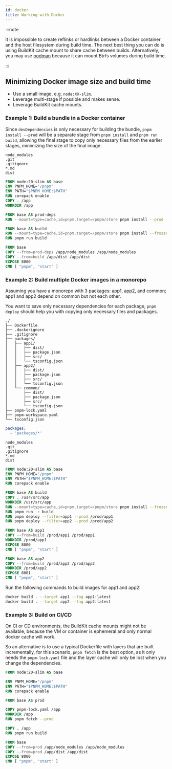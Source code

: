 ```yaml
---
id: docker
title: Working with Docker
---
```


:::note

It is impossible to create reflinks or hardlinks between a Docker container and the host filesystem during build time.
The next best thing you can do is using BuildKit cache mount to share cache between builds. Alternatively, you may use
[podman] because it can mount Btrfs volumes during build time.

:::

[podman]: ./podman.md

## Minimizing Docker image size and build time

* Use a small image, e.g. `node:XX-slim`.
* Leverage multi-stage if possible and makes sense.
* Leverage BuildKit cache mounts.

### Example 1: Build a bundle in a Docker container

Since `devDependencies` is only necessary for building the bundle, `pnpm install --prod` will be a separate stage
from `pnpm install` and `pnpm run build`, allowing the final stage to copy only necessary files from the earlier
stages, minimizing the size of the final image.

```text title=".dockerignore"
node_modules
.git
.gitignore
*.md
dist
```

```dockerfile title="Dockerfile"
FROM node:20-slim AS base
ENV PNPM_HOME="/pnpm"
ENV PATH="$PNPM_HOME:$PATH"
RUN corepack enable
COPY . /app
WORKDIR /app

FROM base AS prod-deps
RUN --mount=type=cache,id=pnpm,target=/pnpm/store pnpm install --prod --frozen-lockfile

FROM base AS build
RUN --mount=type=cache,id=pnpm,target=/pnpm/store pnpm install --frozen-lockfile
RUN pnpm run build

FROM base
COPY --from=prod-deps /app/node_modules /app/node_modules
COPY --from=build /app/dist /app/dist
EXPOSE 8000
CMD [ "pnpm", "start" ]
```

### Example 2: Build multiple Docker images in a monorepo

Assuming you have a monorepo with 3 packages: app1, app2, and common; app1 and app2 depend on common but not each other.

You want to save only necessary dependencies for each package, `pnpm deploy` should help you with copying only necessary files and packages.

```text title="Structure of the monorepo"
./
├── Dockerfile
├── .dockerignore
├── .gitignore
├── packages/
│   ├── app1/
│   │   ├── dist/
│   │   ├── package.json
│   │   ├── src/
│   │   └── tsconfig.json
│   ├── app2/
│   │   ├── dist/
│   │   ├── package.json
│   │   ├── src/
│   │   └── tsconfig.json
│   └── common/
│       ├── dist/
│       ├── package.json
│       ├── src/
│       └── tsconfig.json
├── pnpm-lock.yaml
├── pnpm-workspace.yaml
└── tsconfig.json
```

```yaml title="pnpm-workspace.yaml"
packages:
  - 'packages/*'
```

```text title=".dockerignore"
node_modules
.git
.gitignore
*.md
dist
```

```dockerfile title="Dockerfile"
FROM node:20-slim AS base
ENV PNPM_HOME="/pnpm"
ENV PATH="$PNPM_HOME:$PATH"
RUN corepack enable

FROM base AS build
COPY . /usr/src/app
WORKDIR /usr/src/app
RUN --mount=type=cache,id=pnpm,target=/pnpm/store pnpm install --frozen-lockfile
RUN pnpm run -r build
RUN pnpm deploy --filter=app1 --prod /prod/app1
RUN pnpm deploy --filter=app2 --prod /prod/app2

FROM base AS app1
COPY --from=build /prod/app1 /prod/app1
WORKDIR /prod/app1
EXPOSE 8000
CMD [ "pnpm", "start" ]

FROM base AS app2
COPY --from=build /prod/app2 /prod/app2
WORKDIR /prod/app2
EXPOSE 8001
CMD [ "pnpm", "start" ]
```

Run the following commands to build images for app1 and app2:

```sh
docker build . --target app1 --tag app1:latest
docker build . --target app2 --tag app2:latest
```

### Example 3: Build on CI/CD

On CI or CD environments, the BuildKit cache mounts might not be available, because the VM or container is ephemeral and only normal docker cache will work.

So an alternative is to use a typical Dockerfile with layers that are built incrementally, for this scenario, `pnpm fetch` is the best option, as it only needs the `pnpm-lock.yaml` file and the layer cache will only be lost when you change the dependencies.

```dockerfile title="Dockerfile"
FROM node:20-slim AS base

ENV PNPM_HOME="/pnpm"
ENV PATH="$PNPM_HOME:$PATH"
RUN corepack enable

FROM base AS prod

COPY pnpm-lock.yaml /app
WORKDIR /app
RUN pnpm fetch --prod

COPY . /app
RUN pnpm run build

FROM base
COPY --from=prod /app/node_modules /app/node_modules
COPY --from=prod /app/dist /app/dist
EXPOSE 8000
CMD [ "pnpm", "start" ]
```
